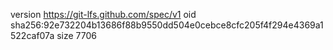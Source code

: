 version https://git-lfs.github.com/spec/v1
oid sha256:92e732204b13686f88b9550dd504e0cebce8cfc205f4f294e4369a1522caf07a
size 7706
